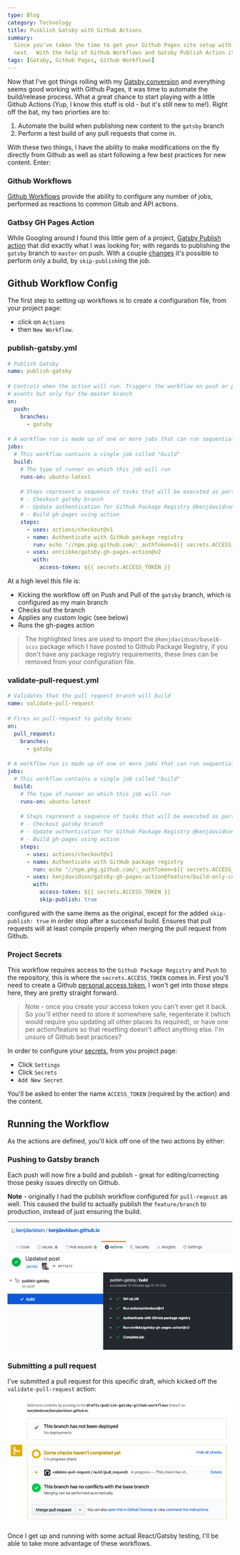 ```yaml
---
type: Blog
category: Technology
title: Pusblish Gatsby with Github Actions
summary:
  Since you've taken the time to get your Github Pages site setup with Gatsby, you should probably add automated publishing
  next.  With the help of Github Workflows and Gatsby Publish Action it takes seconds (or a few minutes tops).
tags: [Gatsby, Github Pages, Github Workflows]
---
```


Now that I've got things rolling with my [Gatsby conversion](/writing/2020/03/01/here-comes-gatsby) and everything seems good working with Github Pages, it was time to automate the build/release process. What a great chance to start playing with a little Github Actions (Yup, I know this stuff is old - but it's still new to me!). Right off the bat, my two priorties are to:

1. Automate the build when publishing new content to the `gatsby` branch
2. Perform a test build of any pull requests that come in.

With these two things, I have the ability to make modifications on the fly directly from Github as well as start following a few best practices for new content. Enter:

### Github Workflows

[Github Workflows](https://help.github.com/en/actions/configuring-and-managing-workflows/configuring-and-managing-workflow-files-and-runs) provide the ability to configure any number of jobs, performed as reactions to common Gitub and API actions.

### Gatbsy GH Pages Action

While Googling around I found this little gem of a project, [Gatsby Publish action](https://github.com/marketplace/actions/gatsby-publish) that did exactly what I was looking for; with regards to publishing the `gatsby` branch to `master` on push. With a couple [changes](https://github.com/enriikke/gatsby-gh-pages-action/pull/16) it's possible to perform only a build, by `skip-publish`ing the job.

## Github Workflow Config

The first step to setting up workflows is to create a configuration file, from your project page:

- click on `Actions`
- then `New Workflow`.

### publish-gatsby.yml

```yml
# Publish Gatsby
name: publish-gatsby

# Controls when the action will run. Triggers the workflow on push or pull request
# events but only for the master branch
on:
  push:
    branches:
      - gatsby

# A workflow run is made up of one or more jobs that can run sequentially or in parallel
jobs:
  # This workflow contains a single job called "build"
  build:
    # The type of runner on which this job will run
    runs-on: ubuntu-latest

    # Steps represent a sequence of tasks that will be executed as part of the job
    # - Checkout gatsby branch
    # - Update authentication for Github Package Registry @kenjdavidson/base16-scss
    # - Build gh-pages using action
    steps:
      - uses: actions/checkout@v1
      - name: Authenticate with GitHub package registry
        run: echo "//npm.pkg.github.com/:_authToken=${{ secrets.ACCESS_TOKEN }}" > ~/.npmrc
      - uses: enriikke/gatsby-gh-pages-action@v2
        with:
          access-token: ${{ secrets.ACCESS_TOKEN }}
```

At a high level this file is:

- Kicking the workflow off on Push and Pull of the `gatsby` branch, which is configured as my main branch
- Checks out the branch
- Applies any custom logic (see below)
- Runs the gh-pages action

> The highlighted lines are used to import the `@kenjdavidson/base16-scss` package which I have posted to Github Package Registry, if you don't have any package registry requirements, these lines can be removed from your configuration file.

### validate-pull-request.yml

```yml
# Validates that the pull request branch will build
name: validate-pull-request

# Fires on pull-request to gatsby branc
on:
  pull_request:
    branches:
      - gatsby

# A workflow run is made up of one or more jobs that can run sequentially or in parallel
jobs:
  # This workflow contains a single job called "build"
  build:
    # The type of runner on which this job will run
    runs-on: ubuntu-latest

    # Steps represent a sequence of tasks that will be executed as part of the job
    # - Checkout gatsby branch
    # - Update authentication for Github Package Registry @kenjdavidson/base16-scss
    # - Build gh-pages using action
    steps:
      - uses: actions/checkout@v1
      - name: Authenticate with GitHub package registry
        run: echo "//npm.pkg.github.com/:_authToken=${{ secrets.ACCESS_TOKEN }}" > ~/.npmrc
      - uses: kenjdavidson/gatsby-gh-pages-action@feature/build-only-config
        with:
          access-token: ${{ secrets.ACCESS_TOKEN }}
          skip-publish: true
```

configured with the same items as the original, except for the added `skip-publish: true` in order stop after a successful build. Ensures that pull requests will at least compile properly when merging the pull request from Github.

### Project Secrets

This workflow requires access to the `Github Package Registry` and `Push` to the repository, this is where the `secrets.ACCESS_TOKEN` comes in. First you'll need to create a Github [personal access token](https://help.github.com/en/github/authenticating-to-github/creating-a-personal-access-token-for-the-command-line), I won't get into those steps here, they are pretty straight forward.

> Note - once you create your access token you can't ever get it back. So you'll either need to store it somewhere safe, regenterate it (which would require you updating all other places its required), or have one per action/feature so that resetting doesn't affect anything else. I'm unsure of Github best practices?

In order to configure your [secrets](https://help.github.com/en/actions/configuring-and-managing-workflows/creating-and-storing-encrypted-secrets), from you project page:

- Click `Settings`
- Click `Secrets`
- `Add New Secret`

You'll be asked to enter the name `ACCESS_TOKEN` (required by the action) and the content.

## Running the Workflow

As the actions are defined, you'll kick off one of the two actions by either:

### Pushing to Gatsby branch

Each push will now fire a build and publish - great for editing/correcting those pesky issues directly on Github.

**Note** - originally I had the publish workflow configured for `pull-reqeust` as well. This caused the build to actually publish the `feature/branch` to production, instead of just ensuring the build.

![Publish Gatsby Workflow](./gatsby-publish.png)

### Submitting a pull request

I've submitted a pull request for this specific draft, which kicked off the `validate-pull-request` action:

![Pull Request](./validate-pull-request.png)

Once I get up and running with some actual React/Gatsby testing, I'll be able to take more advantage of these workflows.
